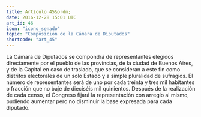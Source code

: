 ```yaml
---
title: Artículo 45&ordm;
date: 2016-12-28 15:01 UTC
art_id: 46
icon: "icono_senado"
topic: "Composición de la Cámara de Diputados"
shortcode: "art_45"
---
```

La Cámara de Diputados se compondrá de representantes elegidos directamente por el pueblo de las provincias, de la ciudad de Buenos Aires, y de la Capital en caso de traslado, que se consideran a este fin como distritos electorales de un solo Estado y a simple pluralidad de sufragios. El número de representantes será de uno por cada treinta y tres mil habitantes o fracción que no baje de dieciséis mil quinientos. Después de la realización de cada censo, el Congreso fijará la representación con arreglo al mismo, pudiendo aumentar pero no disminuir la base expresada para cada diputado.
